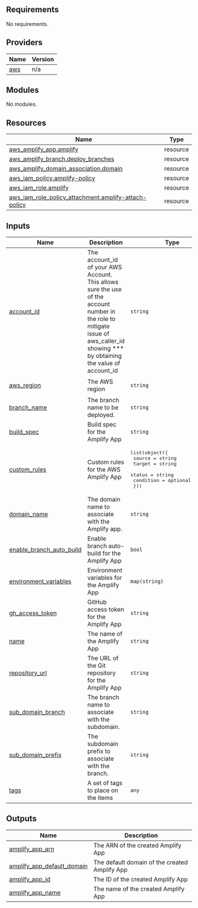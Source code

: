 ## Requirements

No requirements.

## Providers

| Name | Version |
|------|---------|
| <a name="provider_aws"></a> [aws](#provider\_aws) | n/a |

## Modules

No modules.

## Resources

| Name | Type |
|------|------|
| [aws_amplify_app.amplify](https://registry.terraform.io/providers/hashicorp/aws/latest/docs/resources/amplify_app) | resource |
| [aws_amplify_branch.deploy_branches](https://registry.terraform.io/providers/hashicorp/aws/latest/docs/resources/amplify_branch) | resource |
| [aws_amplify_domain_association.domain](https://registry.terraform.io/providers/hashicorp/aws/latest/docs/resources/amplify_domain_association) | resource |
| [aws_iam_policy.amplify-policy](https://registry.terraform.io/providers/hashicorp/aws/latest/docs/resources/iam_policy) | resource |
| [aws_iam_role.amplify](https://registry.terraform.io/providers/hashicorp/aws/latest/docs/resources/iam_role) | resource |
| [aws_iam_role_policy_attachment.amplify-attach-policy](https://registry.terraform.io/providers/hashicorp/aws/latest/docs/resources/iam_role_policy_attachment) | resource |

## Inputs

| Name | Description | Type | Default | Required |
|------|-------------|------|---------|:--------:|
| <a name="input_account_id"></a> [account\_id](#input\_account\_id) | The account\_id of your AWS Account. This allows sure the use of the account number in the role to mitigate issue of aws\_caller\_id showing *** by obtaining the value of account\_id | `string` | `null` | no |
| <a name="input_aws_region"></a> [aws\_region](#input\_aws\_region) | The AWS region | `string` | `"us-west-2"` | no |
| <a name="input_branch_name"></a> [branch\_name](#input\_branch\_name) | The branch name to be deployed. | `string` | `null` | no |
| <a name="input_build_spec"></a> [build\_spec](#input\_build\_spec) | Build spec for the Amplify App | `string` | `null` | no |
| <a name="input_custom_rules"></a> [custom\_rules](#input\_custom\_rules) | Custom rules for the AWS Amplify App | <pre>list(object({<br>    source    = string<br>    target    = string<br>    status    = string<br>    condition = optional(string)<br>  }))</pre> | `[]` | no |
| <a name="input_domain_name"></a> [domain\_name](#input\_domain\_name) | The domain name to associate with the Amplify app. | `string` | `null` | no |
| <a name="input_enable_branch_auto_build"></a> [enable\_branch\_auto\_build](#input\_enable\_branch\_auto\_build) | Enable branch auto-build for the Amplify App | `bool` | `false` | no |
| <a name="input_environment_variables"></a> [environment\_variables](#input\_environment\_variables) | Environment variables for the Amplify App | `map(string)` | `{}` | no |
| <a name="input_gh_access_token"></a> [gh\_access\_token](#input\_gh\_access\_token) | GitHub access token for the Amplify App | `string` | n/a | yes |
| <a name="input_name"></a> [name](#input\_name) | The name of the Amplify App | `string` | `null` | no |
| <a name="input_repository_url"></a> [repository\_url](#input\_repository\_url) | The URL of the Git repository for the Amplify App | `string` | n/a | yes |
| <a name="input_sub_domain_branch"></a> [sub\_domain\_branch](#input\_sub\_domain\_branch) | The branch name to associate with the subdomain. | `string` | `null` | no |
| <a name="input_sub_domain_prefix"></a> [sub\_domain\_prefix](#input\_sub\_domain\_prefix) | The subdomain prefix to associate with the branch. | `string` | `null` | no |
| <a name="input_tags"></a> [tags](#input\_tags) | A set of tags to place on the items | `any` | `{}` | no |

## Outputs

| Name | Description |
|------|-------------|
| <a name="output_amplify_app_arn"></a> [amplify\_app\_arn](#output\_amplify\_app\_arn) | The ARN of the created Amplify App |
| <a name="output_amplify_app_default_domain"></a> [amplify\_app\_default\_domain](#output\_amplify\_app\_default\_domain) | The default domain of the created Amplify App |
| <a name="output_amplify_app_id"></a> [amplify\_app\_id](#output\_amplify\_app\_id) | The ID of the created Amplify App |
| <a name="output_amplify_app_name"></a> [amplify\_app\_name](#output\_amplify\_app\_name) | The name of the created Amplify App |
